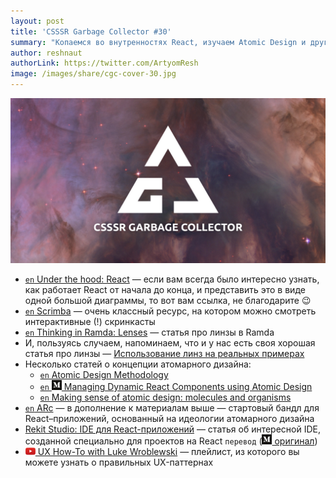 ```yaml
---
layout: post
title: 'CSSSR Garbage Collector #30'
summary: "Копаемся во внутренностях React, изучаем Atomic Design и другие интересные материалы из наших чатов"
author: reshnaut
authorLink: https://twitter.com/ArtyomResh
image: /images/share/cgc-cover-30.jpg
---
```


[github]: /images/icons/github.png
[medium]: /images/icons/medium.png
[yt]: /images/icons/youtube.png

![CSSSR Garbage Collector](/images/share/cgc-cover-30.jpg)

- [`en` Under the hood: React](https://bogdan-lyashenko.github.io/Under-the-hood-ReactJS/) — если вам всегда было интересно узнать, как работает React от начала до конца, и представить это в виде одной большой диаграммы, то вот вам ссылка, не благодарите 😉
- [`en` Scrimba](https://scrimba.com/) — очень классный ресурс, на котором можно смотреть интерактивные (!) скринкасты
- [`en` Thinking in Ramda: Lenses](http://randycoulman.com/blog/2016/07/12/thinking-in-ramda-lenses/) — статья про линзы в Ramda 
- И, пользуясь случаем, напоминаем, что и у нас есть своя хорошая статья про линзы — [Использование линз на реальных примерах](http://blog.csssr.ru/2016/07/08/lenses/)
- Несколько статей о концепции атомарного дизайна:
  - [`en` Atomic Design Methodology](http://atomicdesign.bradfrost.com/chapter-2/)
  - [`en` ![medium] Managing Dynamic React Components using Atomic Design](https://medium.com/@yejodido/atomic-components-managing-dynamic-react-components-using-atomic-design-part-1-5f07451f261f)
  - [`en` Making sense of atomic design: molecules and organisms](https://about.futurelearn.com/blog/atomic-design-molecules-organisms)
- [`en` ARc](https://arc.js.org/) — в дополнение к материалам выше — стартовый бандл для React–приложений, основанный на идеологии атомарного дизайна
- [Rekit Studio: IDE для React-приложений](https://habrahabr.ru/company/ruvds/blog/349080/) — статья об интересной IDE, созданной специально для проектов на React `перевод` ([![medium] оригинал](https://medium.freecodecamp.org/introducing-rekit-studio-a-real-ide-for-react-and-redux-development-baf0c99cb542))
- [![yt] UX How-To with Luke Wroblewski](https://www.youtube.com/watch?v=xAKnPtbfNfY&list=PLg-UKERBljNy2Yem3RJkYL1V70dpzkysC) — плейлист, из которого вы можете узнать о правильных UX-паттернах
